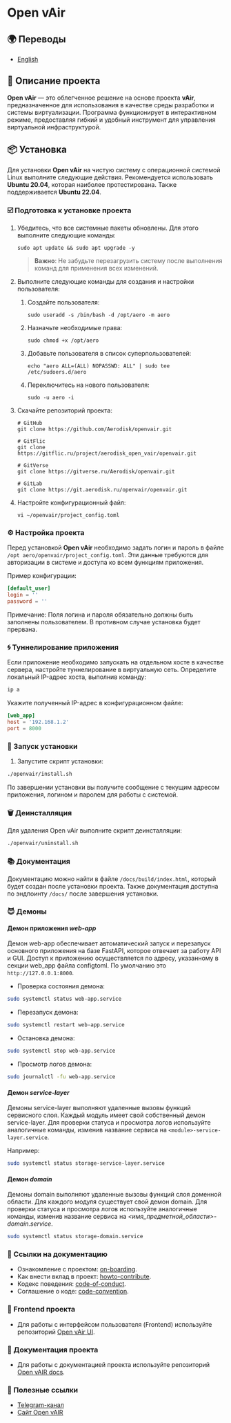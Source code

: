 # Open vAir

## 🌍 Переводы

- [English](README.md)

## 📖 Описание проекта

**Open vAir** — это облегченное решение на основе проекта **vAir**,
предназначенное для использования в качестве среды разработки и системы
виртуализации. Программа функционирует в интерактивном режиме, предоставляя
гибкий и удобный инструмент для управления виртуальной инфраструктурой.

## 📦 Установка

Для установки **Open vAir** на чистую систему с операционной системой Linux выполните следующие действия. Рекомендуется использовать **Ubuntu 20.04**, которая наиболее протестирована. Также поддерживается **Ubuntu 22.04**.

### ☑️ Подготовка к установке проекта

1. Убедитесь, что все системные пакеты обновлены. Для этого выполните следующие команды:

    ```shell
    sudo apt update && sudo apt upgrade -y
    ```
    > **Важно**: Не забудьте перезагрузить систему после выполнения команд для применения всех изменений.

2. Выполните следующие команды для создания и настройки пользователя:

    1. Создайте пользователя:

        ```shell
        sudo useradd -s /bin/bash -d /opt/aero -m aero
        ```

    2. Назначьте необходимые права:

        ```shell
        sudo chmod +x /opt/aero
        ```

    3. Добавьте пользователя в список суперпользователей:

        ```shell
        echo "aero ALL=(ALL) NOPASSWD: ALL" | sudo tee /etc/sudoers.d/aero
        ```

    4. Переключитесь на нового пользователя:

        ```shell
        sudo -u aero -i
        ```

3. Скачайте репозиторий проекта:

    ```shell
    # GitHub
    git clone https://github.com/Aerodisk/openvair.git

    # GitFlic
    git clone https://gitflic.ru/project/aerodisk_open_vair/openvair.git

    # GitVerse
    git clone https://gitverse.ru/Aerodisk/openvair.git

    # GitLab
    git clone https://git.aerodisk.ru/openvair/openvair.git
    ```

4. Настройте конфигурационный файл:

    ```shell
    vi ~/openvair/project_config.toml
    ```

### ⚙️ Настройка проекта

Перед установкой **Open vAir** необходимо задать логин и пароль в файле `/opt
aero/openvair/project_config.toml`. Эти данные требуются для авторизации в
системе и доступа ко всем функциям приложения.

Пример конфигурации:

```toml
[default_user]
login = ''
password = ''
```

Примечание: Поля логина и пароля обязательно должны быть заполнены
пользователем. В противном случае установка будет прервана.

### 🌀 Туннелирование приложения
Если приложение необходимо запускать на отдельном хосте в качестве сервера,
настройте туннелирование в виртуальную сеть. Определите локальный IP-адрес
хоста, выполнив команду:

```bash
ip a
```

Укажите полученный IP-адрес в конфигурационном файле:

```toml
[web_app]
host = '192.168.1.2'
port = 8000
```

### 🚀 Запуск установки
1. Запустите скрипт установки:
```bash
./openvair/install.sh
```

По завершении установки вы получите сообщение с текущим адресом приложения, логином и паролем для работы с системой.

### 🗑️ Деинсталляция
Для удаления Open vAir выполните скрипт деинсталляции:
```bash
./openvair/uninstall.sh
```

### 📚 Документация
Документацию можно найти в файле `/docs/build/index.html`, который будет создан
после установки проекта. Также документация доступна по эндпоинту `/docs/`
после завершения установки.

### 😈 Демоны

#### Демон приложения *web-app*
Демон web-app обеспечивает автоматический запуск и перезапуск основного
приложения на базе FastAPI, которое отвечает за работу API и GUI. Доступ к
приложению осуществляется по адресу, указанному в секции web_app файла
configtoml. По умолчанию это `http://127.0.0.1:8000`.

* Проверка состояния демона:
```bash
sudo systemctl status web-app.service
```
* Перезапуск демона:
```bash
sudo systemctl restart web-app.service
```
* Остановка демона:
```bash
sudo systemctl stop web-app.service
```
* Просмотр логов демона:
```bash
sudo journalctl -fu web-app.service
```

#### Демон *service-layer*
Демоны service-layer выполняют удаленные вызовы функций сервисного слоя.
Каждый модуль имеет свой собственный демон service-layer. Для проверки
статуса и просмотра логов используйте аналогичные команды, изменив название
сервиса на `<module>-service-layer.service`.

Например:
```bash
sudo systemctl status storage-service-layer.service
```

#### Демон *domain*
Демоны domain выполняют удаленные вызовы функций слоя доменной области. Для
каждого модуля существует свой демон domain. Для проверки статуса и просмотра
логов используйте аналогичные команды, изменив название сервиса на
*<имя_предметной_области>-domain.service*.
```bash
sudo systemctl status storage-domain.service
```

### 🔗 Ссылки на документацию
* Ознакомление с проектом: [on-boarding](ONBOARDING.md).
* Как внести вклад в проект: [howto-contribute](CONTRIBUTING.md).
* Кодекс поведения: [code-of-conduct](CODE_OF_CONDUCT.md).
* Соглашение о коде: [code-convention](CODE_CONVENTION.md).

### 🔗 Frontend проекта
* Для работы с интерфейсом пользователя (Frontend) используйте репозиторий [Open vAir UI](https://github.com/Aerodisk/Open-vAIR-UI).

### 🔗 Документация проекта
* Для работы с документацией проекта используйте репозиторий [Open vAIR docs](https://github.com/Aerodisk/Open-vAIR-docs).

### 🔗 Полезные ссылки
* [Telegram-канал](https://t.me/aerodisk_open_vair)
* [Сайт Open vAIR](https://openvair.ru/)
